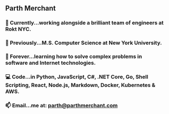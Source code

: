 ## Parth Merchant

### 🦄 Currently...working alongside a brilliant team of engineers at Rokt NYC.<br>
### 🚀 Previously...M.S. Computer Science at New York University.<br>
### 🤖 Forever...learning how to solve complex problems in software and Internet technologies.<br>
### 💻 Code...in Python, JavaScript, C#, .NET Core, Go, Shell Scripting, React, Node.js, Markdown, Docker, Kubernetes & AWS.<br>
### 📫 Email...me at: parth@parthmerchant.com
